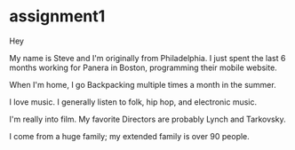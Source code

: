 # assignment1

Hey

My name is Steve and I'm originally from Philadelphia. I just spent the last 6 months working for Panera in Boston, programming their mobile website. 

When I'm home, I go Backpacking multiple times a month in the summer. 

I love music. I generally listen to folk, hip hop, and electronic music. 

I'm really into film. My favorite Directors are probably Lynch and Tarkovsky. 

I come from a huge family; my extended family is over 90 people. 
